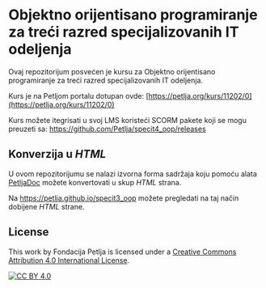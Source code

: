 # Objektno orijentisano programiranje za treći razred specijalizovanih IT odeljenja

Ovaj repozitorijum posvećen je kursu za Objektno orijentisano programiranje za treći razred specijalizovanih IT odeljenja. 

Kurs je na Petljom portalu dotupan ovde: [https://petlja.org/kurs/11202/0](https://petlja.org/kurs/11202/0)

Kurs možete itegrisati u svoj LMS koristeći SCORM pakete koji se mogu preuzeti sa: https://github.com/Petlja/specit4_oop/releases

## Konverzija u *HTML*

U ovom repozitorijumu se nalazi izvorna forma sadržaja koju pomoću alata [PetljaDoc](https://github.com/Petlja/PetljaDoc) možete konvertovati u skup *HTML* strana.

Na https://petlja.github.io/specit3_oop možete pregledati na taj način dobijene *HTML* strane.

## License

This work by Fondacija Petlja is licensed under a
[Creative Commons Attribution 4.0 International License][cc-by].

[![CC BY 4.0][cc-by-image]][cc-by]

[cc-by]: http://creativecommons.org/licenses/by/4.0/
[cc-by-image]: https://i.creativecommons.org/l/by/4.0/88x31.png

